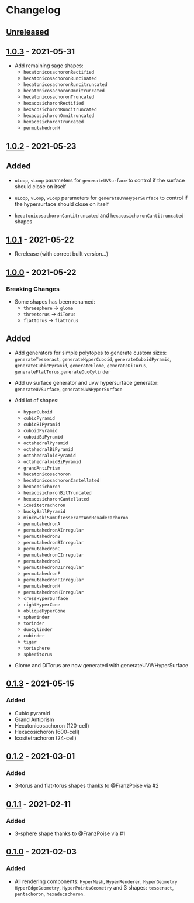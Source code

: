 # Changelog

## [Unreleased]

## [1.0.3] - 2021-05-31

- Add remaining sage shapes:
  - `hecatonicosachoronRectified`
  - `hecatonicosachoronRuncinated`
  - `hecatonicosachoronRuncitruncated`
  - `hecatonicosachoronOmnitruncated`
  - `hecatonicosachoronTruncated`
  - `hexacosichoronRectified`
  - `hexacosichoronRuncitruncated`
  - `hexacosichoronOmnitruncated`
  - `hexacosichoronTruncated`
  - `permutahedronH`

## [1.0.2] - 2021-05-23

## Added

- `uLoop`, `vLoop` parameters for `generateUVSurface` to control if the surface should close on itself
- `uLoop`, `vLoop`, `wLoop` parameters for `generateUVWHyperSurface` to control if the hypersurface should close on itself

- `hecatonicosachoronCantitruncated` and `hexacosichoronCantitruncated` shapes

## [1.0.1] - 2021-05-22

- Rerelease (with correct built version...)

## [1.0.0] - 2021-05-22

### Breaking Changes

- Some shapes has been renamed:
  - `threesphere` -> `glome`
  - `threetorus` -> `diTorus`
  - `flattorus` -> `flatTorus`

## Added

- Add generators for simple polytopes to generate custom sizes: `generateTesseract`, `generateHyperCuboid`, `generateCuboidPyramid`, `generateCubicPyramid`, `generateGlome`, `generateDiTorus`, `generateFlatTorus`,`generateDuoCylinder`
- Add uv surface generator and uvw hypersurface generator: `generateUVSurface`, `generateUVWHyperSurface`
- Add lot of shapes:

  - `hyperCuboid`
  - `cubicPyramid`
  - `cubicBiPyramid`
  - `cuboidPyramid`
  - `cuboidBiPyramid`
  - `octahedralPyramid`
  - `octahedralBiPyramid`
  - `octahedraloidPyramid`
  - `octahedraloidBiPyramid`
  - `grandAntiPrism`
  - `hecatonicosachoron`
  - `hecatonicosachoronCantellated`
  - `hexacosichoron`
  - `hexacosichoronBitTruncated`
  - `hexacosichoronCantellated`
  - `icositetrachoron`
  - `buckyBallPyramid`
  - `minkowskiSumOfTesseractAndHexadecachoron`
  - `permutahedronA`
  - `permutahedronAIrregular`
  - `permutahedronB`
  - `permutahedronBIrregular`
  - `permutahedronC`
  - `permutahedronCIrregular`
  - `permutahedronD`
  - `permutahedronDIrregular`
  - `permutahedronF`
  - `permutahedronFIrregular`
  - `permutahedronH`
  - `permutahedronHIrregular`
  - `crossHyperSurface`
  - `rightHyperCone`
  - `obliqueHyperCone`
  - `spherinder`
  - `torinder`
  - `duoCylinder`
  - `cubinder`
  - `tiger`
  - `torisphere`
  - `spheritorus`

- Glome and DiTorus are now generated with generateUVWHyperSurface

## [0.1.3] - 2021-05-15

### Added

- Cubic pyramid
- Grand Antiprism
- Hecatonicosachoron (120-cell)
- Hexacosichoron (600-cell)
- Icositetrachoron (24-cell)

## [0.1.2] - 2021-03-01

### Added

- 3-torus and flat-torus shapes thanks to @FranzPoise via #2

## [0.1.1] - 2021-02-11

### Added

- 3-sphere shape thanks to @FranzPoise via #1

## [0.1.0] - 2021-02-03

### Added

- All rendering components: `HyperMesh`, `HyperRenderer`, `HyperGeometry` `HyperEdgeGeometry`, `HyperPointsGeometry` and 3 shapes: `tesseract`, `pentachoron`, `hexadecachoron`.

[unreleased]: https://github.com/paradoxxxzero/four.js/compare/v1.0.3...HEAD
[1.0.3]: https://github.com/paradoxxxzero/four.js/compare/v1.0.2...v1.0.3
[1.0.2]: https://github.com/paradoxxxzero/four.js/compare/v1.0.1...v1.0.2
[1.0.1]: https://github.com/paradoxxxzero/four.js/compare/v1.0.0...v1.0.1
[1.0.0]: https://github.com/paradoxxxzero/four.js/compare/v0.1.3...v1.0.0
[0.1.3]: https://github.com/paradoxxxzero/four.js/compare/v0.1.2...v0.1.3
[0.1.2]: https://github.com/paradoxxxzero/four.js/compare/v0.1.1...v0.1.2
[0.1.1]: https://github.com/paradoxxxzero/four.js/compare/v0.1.0...v0.1.1
[0.1.0]: https://github.com/paradoxxxzero/four.js/compare/...v0.1.0
